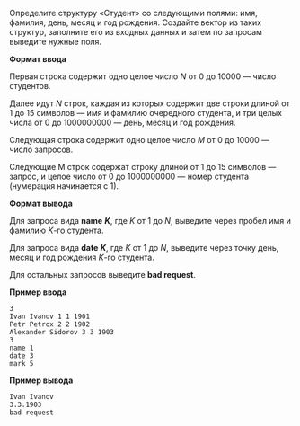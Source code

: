
Определите структуру «Студент» со следующими полями: имя, фамилия, день, месяц и год рождения. Создайте вектор из таких структур, заполните его из входных данных и затем по запросам выведите нужные поля.

**Формат ввода**

Первая строка содержит одно целое число  _N_  от 0 до 10000 — число студентов.

Далее идут  _N_  строк, каждая из которых содержит две строки длиной от 1 до 15 символов — имя и фамилию очередного студента, и три целых числа от 0 до 1000000000 — день, месяц и год рождения.

Следующая строка содержит одно целое число  _M_  от 0 до 10000 — число запросов.

Следующие M строк содержат строку длиной от 1 до 15 символов — запрос, и целое число от 0 до 1000000000 — номер студента (нумерация начинается с 1).

**Формат вывода**

Для запроса вида  **name** **_K_**, где  _K_  от 1 до  _N_, выведите через пробел имя и фамилию  _K_-го студента.

Для запроса вида  **date** **_K_**, где  _K_  от 1 до  _N_, выведите через точку день, месяц и год рождения  _K_-го студента.

Для остальных запросов выведите  **bad request**.

**Пример ввода**

    3
    Ivan Ivanov 1 1 1901
    Petr Petrox 2 2 1902
    Alexander Sidorov 3 3 1903
    3
    name 1
    date 3
    mark 5

**Пример вывода**

    Ivan Ivanov
    3.3.1903
    bad request
